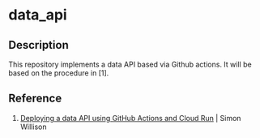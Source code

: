 # data_api

## Description

This repository implements a data API based via Github actions.
It will be based on the procedure in [1].

## Reference

1. [Deploying a data API using GitHub Actions and Cloud Run](https://simonwillison.net/2020/Jan/21/github-actions-cloud-run/) | Simon Willison
